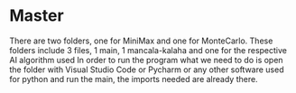# Master

There are two folders, one for MiniMax and one for MonteCarlo. These folders include 3 files, 1 main, 1 mancala-kalaha and one for the respective AI algorithm used
In order to run the program what we need to do is open the folder with Visual Studio Code or Pycharm or any other software used for python and run the main, the imports needed are already there.
